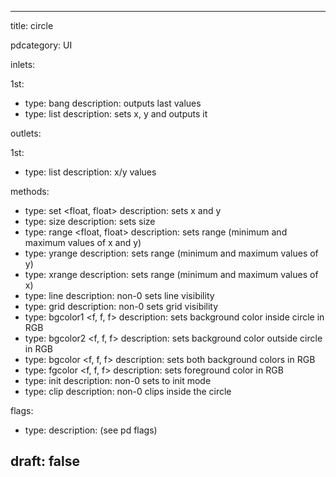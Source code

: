 --- 


title: circle

pdcategory: UI

inlets:

  1st:
  - type: bang
    description: outputs last values
  - type: list
    description: sets x, y and outputs it

outlets:

  1st:
  - type: list
    description: x/y values



methods:
  - type: set <float, float>
    description: sets x and y
  - type: size <float>
    description: sets size
  - type: range <float, float>
    description: sets range (minimum and maximum values of x and y)
  - type: yrange <float>
    description: sets range (minimum and maximum values of y)
  - type: xrange <float>
    description: sets range (minimum and maximum values of x)
  - type: line <float>
    description: non-0 sets line visibility
  - type: grid <float>
    description: non-0 sets grid visibility
  - type: bgcolor1 <f, f, f>
    description: sets background color inside circle in RGB
  - type: bgcolor2 <f, f, f>
    description: sets background color outside circle in RGB
  - type: bgcolor <f, f, f>
    description: sets both background colors in RGB
  - type: fgcolor <f, f, f>
    description: sets foreground color in RGB
  - type: init <float>
    description: non-0 sets to init mode
  - type: clip <float>
    description: non-0 clips inside the circle

flags:
  - type: 
    description: (see pd flags)

draft: false
---